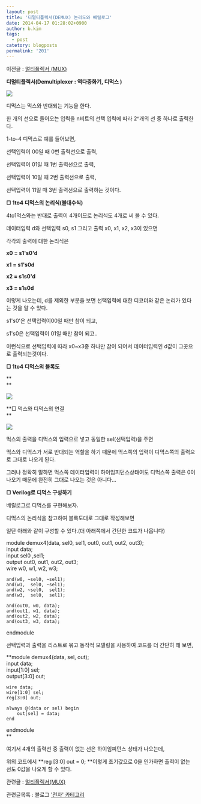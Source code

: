 ```yaml
---
layout: post
title: '디멀티플렉서(DEMUX) 논리도와 베릴로그'
date: 2014-04-17 01:28:02+0900
author: b.kim
tags:
  - post
catetory: blogposts
permalink: '201'
---
```



  

이전글 : [멀티플렉서 (MUX)](http://tibyte.kr/122)  

  

 **디멀티플렉서(Demultiplexer : 역다중화기, 디먹스 )**

  

![](https://raw.githubusercontent.com/tibyte/blog-res/master/legacy/201/0.png)

  

디먹스는 먹스와 반대되는 기능을 한다.

한 개의 선으로 들어오는 입력을 n비트의 선택 입력에 따라 2ⁿ개의 선 중 하나로 출력한다.

  

1-to-4 디먹스로 예를 들어보면,

선택입력이 00일 때 0번 출력선으로 출력,

선택입력이 01일 때 1번 출력선으로 출력,

선택입력이 10일 때 2번 출력선으로 출력,

선택입력이 11일 때 3번 출력선으로 출력하는 것이다.

  

  

  

 **□ 1to4 디먹스의 논리식(불대수식)**

4to1먹스와는 반대로 출력이 4개이므로 논리식도 4개로 써 볼 수 있다.

데이터입력 d와 선택입력 s0, s1 그리고 출력 x0, x1, x2, x3이 있으면

각각의 출력에 대한 논리식은

 **x0 = s1's0'd**

 **x1 =  s1's0d**

 **x2 =  s1s0'd**

 **x3 =  s1s0d**

  

이렇게 나오는데, d를 제외한 부분을 보면 선택입력에 대한 디코더와 같은 논리가 있다는 것을 알 수 있다.

s1's0'은 선택입력이00일 때만 참이 되고,

s1's0은 선택입력이 01일 때만 참이 되고..

이런식으로 선택입력에 따라 x0~x3중 하나만 참이 되어서 데이터입력인 d값이 그곳으로 출력되는것이다.

  

  

  

  

 **□ 1to4 디먹스의 블록도**

 **  
**

![](https://raw.githubusercontent.com/tibyte/blog-res/master/legacy/201/1.png)

  

  

  

  

 **□ 먹스와 디먹스의 연결  
**

  

![](https://raw.githubusercontent.com/tibyte/blog-res/master/legacy/201/2.jpeg)

  

먹스의 출력을 디먹스의 입력으로 넣고 동일한 sel(선택입력)을 주면

먹스와 디먹스가 서로 반대되는 역할을 하기 때문에 먹스쪽의 입력이 디먹스쪽의 출력으로 그대로 나오게 된다.  

그러나 정확히 말하면 먹스쪽 데이터입력이 하이임피던스상태여도 디먹스쪽 출력은 0이 나오기 때문에 완전히 그대로 나오는 것은 아니다...

  

  

  

 **□ Verilog로 디먹스 구성하기**

  

베릴로그로 디먹스를 구현해보자.  

디먹스의 논리식을 참고하여 블록도대로 그대로 작성해보면  

일단 아래와 같이 구성할 수 있다.(더 아래쪽에서 간단한 코드가 나옵니다)  

  

module demux4(data, sel0, sel1, out0, out1, out2, out3);  
    input data;  
    input sel0 ,sel1;  
    output out0, out1, out2, out3;  
    wire w0, w1, w2, w3;  
      
    and(w0, ~sel0, ~sel1);  
    and(w1,  sel0, ~sel1);  
    and(w2, ~sel0,  sel1);      
    and(w3,  sel0,  sel1);  
      
    and(out0, w0, data);  
    and(out1, w1, data);     
    and(out2, w2, data);  
    and(out3, w3, data);

endmodule  

  

  

선택입력과 출력을 리스트로 묶고 동작적 모델링을 사용하여 코드를 더 간단히 해 보면,  

 **module demux4(data, sel, out);  
    input data;  
    input[1:0] sel;  
    output[3:0] out;  
      
    wire data;  
    wire[1:0] sel;  
    reg[3:0] out;  
      
    always @(data or sel) begin  
        out[sel] = data;  
    end  
endmodule  
**

  

여기서 4개의 출력선 중 출력이 없는 선은 하이임피던스 상태가 나오는데,

위의 코드에서 **reg [3:0] out = 0; **이렇게 초기값으로 0을 인가하면 출력이 없는 선도 0값을 나오게 할 수 있다.  

  

  

  

관련글 : [멀티플렉서(MUX)](http://tibyte.kr/122)

관련글목록 : 블로그 ['전자'
카테고리](http://tibyte.kr/category/%EA%B2%8C%EC%8B%9C%ED%8C%90/%E2%96%B6%20%EC%A0%84%EC%9E%90)

[  
](http://tibyte.kr/category/%EA%B2%8C%EC%8B%9C%ED%8C%90/%E2%96%B6%20%EC%A0%84%EC%9E%90)

  

  


